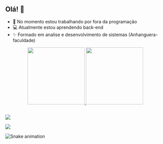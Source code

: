 ## Olá! 👋


- 🔭 No momento estou trabalhando por fora da programação
- 💻 Atualmente estou aprendendo back-end
- ✨ Formado em analise e desenvolvimento de sistemas (Anhanguera-faculdade) 

<div align="center">
  <a href="https://github.com/VitorLeandroFF">
  <img height="180em" src="https://github-readme-stats.vercel.app/api?username=VitorLeandroFF&show_icons=true&theme=dark&include_all_commits=true&count_private=true"/>
  <img height="180em" src="https://github-readme-stats.vercel.app/api/top-langs/?username=VitorLeandroFF&layout=compact&langs_count=7&theme=dark"/>
</div>
  
  ##
  
<div> 
   <a href="https://instagram.com/thaime_0" target="_blank"><img src="https://img.shields.io/badge/-Instagram-%23E4405F?style=for-the-badge&logo=instagram&logoColor=white" target="_blank"></a>
  
  <a href="https://www.linkedin.com/in/vitor-leandro-ferraz-feitosa-a3a2251b9" target="_blank"><img src="https://img.shields.io/badge/-LinkedIn-%230077B5?style=for-the-badge&logo=linkedin&logoColor=white" target="_blank"></a> 
  
  ![Snake animation](https://github.com/VitorLeandroFF/VitorLeandroFF/blob/output/github-contribution-grid-snake.svg)
  
  </div>
  
  
